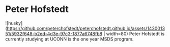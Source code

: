# Peter Hofstedt

![husky](https://github.com/peterchofstedt/peterchofstedt.github.io/assets/143001351/5932f648-b2ed-4d3e-97c3-1877a6748fb8 | width=80)
Peter Hofstedt is currently studying at UCONN is the one year MSDS program. 
